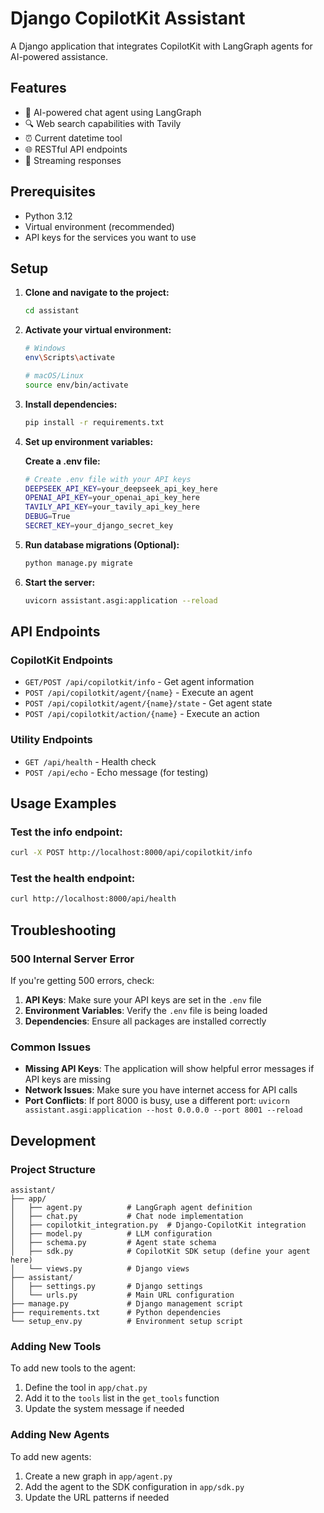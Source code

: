# Django CopilotKit Assistant

A Django application that integrates CopilotKit with LangGraph agents for AI-powered assistance.

## Features

- 🤖 AI-powered chat agent using LangGraph
- 🔍 Web search capabilities with Tavily
- ⏰ Current datetime tool
- 🌐 RESTful API endpoints
- 🔄 Streaming responses

## Prerequisites

- Python 3.12
- Virtual environment (recommended)
- API keys for the services you want to use

## Setup

1. **Clone and navigate to the project:**
   ```bash
   cd assistant
   ```

2. **Activate your virtual environment:**
   ```bash
   # Windows
   env\Scripts\activate
   
   # macOS/Linux
   source env/bin/activate
   ```

3. **Install dependencies:**
   ```bash
   pip install -r requirements.txt
   ```

4. **Set up environment variables:**
   
   
   **Create a .env file:**
   ```bash
   # Create .env file with your API keys
   DEEPSEEK_API_KEY=your_deepseek_api_key_here
   OPENAI_API_KEY=your_openai_api_key_here
   TAVILY_API_KEY=your_tavily_api_key_here
   DEBUG=True
   SECRET_KEY=your_django_secret_key
   ```

5. **Run database migrations (Optional):**
   ```bash
   python manage.py migrate
   ```

6. **Start the server:**
   ```bash
   uvicorn assistant.asgi:application --reload
   ```

## API Endpoints

### CopilotKit Endpoints

- `GET/POST /api/copilotkit/info` - Get agent information
- `POST /api/copilotkit/agent/{name}` - Execute an agent
- `POST /api/copilotkit/agent/{name}/state` - Get agent state
- `POST /api/copilotkit/action/{name}` - Execute an action

### Utility Endpoints

- `GET /api/health` - Health check
- `POST /api/echo` - Echo message (for testing)

## Usage Examples

### Test the info endpoint:
```bash
curl -X POST http://localhost:8000/api/copilotkit/info
```

### Test the health endpoint:
```bash
curl http://localhost:8000/api/health
```

## Troubleshooting

### 500 Internal Server Error

If you're getting 500 errors, check:

1. **API Keys**: Make sure your API keys are set in the `.env` file
2. **Environment Variables**: Verify the `.env` file is being loaded
3. **Dependencies**: Ensure all packages are installed correctly

### Common Issues

- **Missing API Keys**: The application will show helpful error messages if API keys are missing
- **Network Issues**: Make sure you have internet access for API calls
- **Port Conflicts**: If port 8000 is busy, use a different port: `uvicorn assistant.asgi:application --host 0.0.0.0 --port 8001 --reload`

## Development

### Project Structure

```
assistant/
├── app/
│   ├── agent.py          # LangGraph agent definition
│   ├── chat.py           # Chat node implementation
│   ├── copilotkit_integration.py  # Django-CopilotKit integration
│   ├── model.py          # LLM configuration
│   ├── schema.py         # Agent state schema
│   ├── sdk.py            # CopilotKit SDK setup (define your agent here)
│   └── views.py          # Django views
├── assistant/
│   ├── settings.py       # Django settings
│   └── urls.py           # Main URL configuration
├── manage.py             # Django management script
├── requirements.txt      # Python dependencies
└── setup_env.py          # Environment setup script
```

### Adding New Tools

To add new tools to the agent:

1. Define the tool in `app/chat.py`
2. Add it to the `tools` list in the `get_tools` function
3. Update the system message if needed

### Adding New Agents

To add new agents:

1. Create a new graph in `app/agent.py`
2. Add the agent to the SDK configuration in `app/sdk.py`
3. Update the URL patterns if needed


